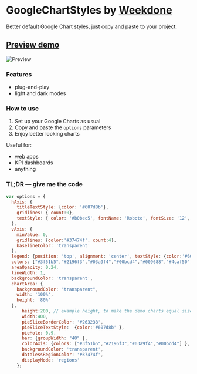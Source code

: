 # GoogleChartStyles by [Weekdone](http://weekdone.com/)

Better default Google Chart styles, just copy and paste to your project. 

## [Preview demo](http://htmlpreview.github.io/?https://github.com/weekdone/GoogleChartStyles/blob/master/index.html)

![Preview](https://dl.dropboxusercontent.com/s/ke3vv2np645exx6/weekdone-charts.png?dl=0&preview=weekdone-charts.png)

### Features
* plug-and-play
* light and dark modes

### How to use
1. Set up your Google Charts as usual
2. Copy and paste the `options` parameters
3. Enjoy better looking charts

Useful for: 
* web apps
* KPI dashboards 
* anything 

### TL;DR — give me the code
```javascript
var options = {
  hAxis: {
    titleTextStyle: {color: '#607d8b'}, 
    gridlines: { count:0}, 
    textStyle: { color: '#b0bec5', fontName: 'Roboto', fontSize: '12', bold: true}
  },
  vAxis: {
    minValue: 0, 
    gridlines: {color:'#37474f', count:4}, 
    baselineColor: 'transparent'
  },
  legend: {position: 'top', alignment: 'center', textStyle: {color:'#607d8b', fontName: 'Roboto', fontSize: '12'} },
  colors: ["#3f51b5","#2196f3","#03a9f4","#00bcd4","#009688","#4caf50","#8bc34a","#cddc39"],
  areaOpacity: 0.24,
  lineWidth: 1,
  backgroundColor: 'transparent',
  chartArea: {
    backgroundColor: "transparent",
    width: '100%',
    height: '80%'
  },
      height:200, // example height, to make the demo charts equal size
      width:400,
      pieSliceBorderColor: '#263238',
      pieSliceTextStyle:  {color:'#607d8b' },
      pieHole: 0.9,
      bar: {groupWidth: "40" },
      colorAxis: {colors: ["#3f51b5","#2196f3","#03a9f4","#00bcd4"] },
      backgroundColor: 'transparent',
      datalessRegionColor: '#37474f',
      displayMode: 'regions'
    };

```
